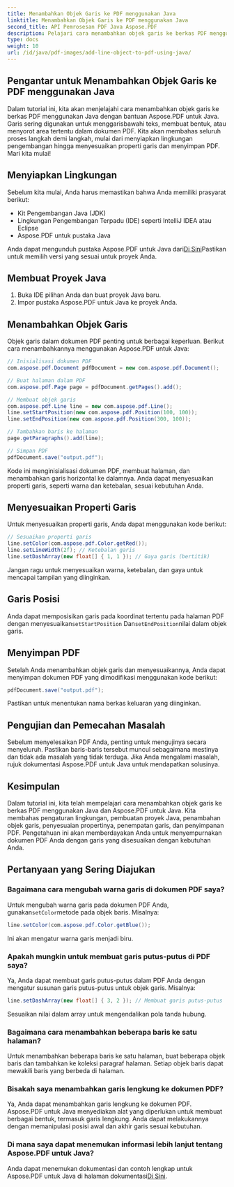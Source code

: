 ```yaml
---
title: Menambahkan Objek Garis ke PDF menggunakan Java
linktitle: Menambahkan Objek Garis ke PDF menggunakan Java
second_title: API Pemrosesan PDF Java Aspose.PDF
description: Pelajari cara menambahkan objek garis ke berkas PDF menggunakan Java dengan Aspose.PDF untuk Java. Sesuaikan garis, posisikan, dan buat PDF dinamis dengan mudah.
type: docs
weight: 10
url: /id/java/pdf-images/add-line-object-to-pdf-using-java/
---
```


## Pengantar untuk Menambahkan Objek Garis ke PDF menggunakan Java

Dalam tutorial ini, kita akan menjelajahi cara menambahkan objek garis ke berkas PDF menggunakan Java dengan bantuan Aspose.PDF untuk Java. Garis sering digunakan untuk menggarisbawahi teks, membuat bentuk, atau menyorot area tertentu dalam dokumen PDF. Kita akan membahas seluruh proses langkah demi langkah, mulai dari menyiapkan lingkungan pengembangan hingga menyesuaikan properti garis dan menyimpan PDF. Mari kita mulai!

## Menyiapkan Lingkungan

Sebelum kita mulai, Anda harus memastikan bahwa Anda memiliki prasyarat berikut:

- Kit Pengembangan Java (JDK)
- Lingkungan Pengembangan Terpadu (IDE) seperti IntelliJ IDEA atau Eclipse
- Aspose.PDF untuk pustaka Java

 Anda dapat mengunduh pustaka Aspose.PDF untuk Java dari[Di Sini](https://releases.aspose.com/pdf/java/)Pastikan untuk memilih versi yang sesuai untuk proyek Anda.

## Membuat Proyek Java

1. Buka IDE pilihan Anda dan buat proyek Java baru.
2. Impor pustaka Aspose.PDF untuk Java ke proyek Anda.

## Menambahkan Objek Garis

Objek garis dalam dokumen PDF penting untuk berbagai keperluan. Berikut cara menambahkannya menggunakan Aspose.PDF untuk Java:

```java
// Inisialisasi dokumen PDF
com.aspose.pdf.Document pdfDocument = new com.aspose.pdf.Document();

// Buat halaman dalam PDF
com.aspose.pdf.Page page = pdfDocument.getPages().add();

// Membuat objek garis
com.aspose.pdf.Line line = new com.aspose.pdf.Line();
line.setStartPosition(new com.aspose.pdf.Position(100, 100));
line.setEndPosition(new com.aspose.pdf.Position(300, 100));

// Tambahkan baris ke halaman
page.getParagraphs().add(line);

// Simpan PDF
pdfDocument.save("output.pdf");
```

Kode ini menginisialisasi dokumen PDF, membuat halaman, dan menambahkan garis horizontal ke dalamnya. Anda dapat menyesuaikan properti garis, seperti warna dan ketebalan, sesuai kebutuhan Anda.

## Menyesuaikan Properti Garis

Untuk menyesuaikan properti garis, Anda dapat menggunakan kode berikut:

```java
// Sesuaikan properti garis
line.setColor(com.aspose.pdf.Color.getRed());
line.setLineWidth(2f); // Ketebalan garis
line.setDashArray(new float[] { 1, 1 }); // Gaya garis (bertitik)
```

Jangan ragu untuk menyesuaikan warna, ketebalan, dan gaya untuk mencapai tampilan yang diinginkan.

## Garis Posisi

 Anda dapat memposisikan garis pada koordinat tertentu pada halaman PDF dengan menyesuaikan`setStartPosition` Dan`setEndPosition`nilai dalam objek garis.

## Menyimpan PDF

Setelah Anda menambahkan objek garis dan menyesuaikannya, Anda dapat menyimpan dokumen PDF yang dimodifikasi menggunakan kode berikut:

```java
pdfDocument.save("output.pdf");
```

Pastikan untuk menentukan nama berkas keluaran yang diinginkan.

## Pengujian dan Pemecahan Masalah

Sebelum menyelesaikan PDF Anda, penting untuk mengujinya secara menyeluruh. Pastikan baris-baris tersebut muncul sebagaimana mestinya dan tidak ada masalah yang tidak terduga. Jika Anda mengalami masalah, rujuk dokumentasi Aspose.PDF untuk Java untuk mendapatkan solusinya.

## Kesimpulan

Dalam tutorial ini, kita telah mempelajari cara menambahkan objek garis ke berkas PDF menggunakan Java dan Aspose.PDF untuk Java. Kita membahas pengaturan lingkungan, pembuatan proyek Java, penambahan objek garis, penyesuaian propertinya, penempatan garis, dan penyimpanan PDF. Pengetahuan ini akan memberdayakan Anda untuk menyempurnakan dokumen PDF Anda dengan garis yang disesuaikan dengan kebutuhan Anda.

## Pertanyaan yang Sering Diajukan

### Bagaimana cara mengubah warna garis di dokumen PDF saya?

 Untuk mengubah warna garis pada dokumen PDF Anda, gunakan`setColor`metode pada objek baris. Misalnya:

```java
line.setColor(com.aspose.pdf.Color.getBlue());
```

Ini akan mengatur warna garis menjadi biru.

### Apakah mungkin untuk membuat garis putus-putus di PDF saya?

Ya, Anda dapat membuat garis putus-putus dalam PDF Anda dengan mengatur susunan garis putus-putus untuk objek garis. Misalnya:

```java
line.setDashArray(new float[] { 3, 2 }); // Membuat garis putus-putus
```

Sesuaikan nilai dalam array untuk mengendalikan pola tanda hubung.

### Bagaimana cara menambahkan beberapa baris ke satu halaman?

Untuk menambahkan beberapa baris ke satu halaman, buat beberapa objek baris dan tambahkan ke koleksi paragraf halaman. Setiap objek baris dapat mewakili baris yang berbeda di halaman.

### Bisakah saya menambahkan garis lengkung ke dokumen PDF?

Ya, Anda dapat menambahkan garis lengkung ke dokumen PDF. Aspose.PDF untuk Java menyediakan alat yang diperlukan untuk membuat berbagai bentuk, termasuk garis lengkung. Anda dapat melakukannya dengan memanipulasi posisi awal dan akhir garis sesuai kebutuhan.

### Di mana saya dapat menemukan informasi lebih lanjut tentang Aspose.PDF untuk Java?

Anda dapat menemukan dokumentasi dan contoh lengkap untuk Aspose.PDF untuk Java di halaman dokumentasi[Di Sini](https://reference.aspose.com/pdf/java/).